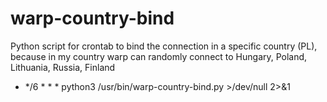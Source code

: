 # warp-country-bind

Python script for crontab to bind the connection in a specific country (PL), because in my country warp can randomly connect to Hungary, Poland, Lithuania, Russia, Finland

* */6 * * * python3 /usr/bin/warp-country-bind.py >/dev/null 2>&1
